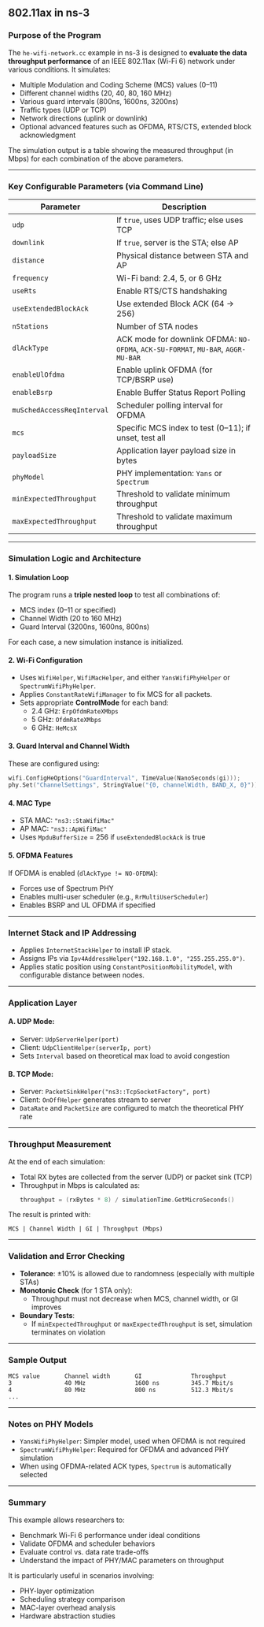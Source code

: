 ## 802.11ax in ns-3

### Purpose of the Program

The `he-wifi-network.cc` example in ns-3 is designed to **evaluate the data throughput performance** of an IEEE 802.11ax (Wi-Fi 6) network under various conditions. It simulates:
- Multiple Modulation and Coding Scheme (MCS) values (0–11)
- Different channel widths (20, 40, 80, 160 MHz)
- Various guard intervals (800ns, 1600ns, 3200ns)
- Traffic types (UDP or TCP)
- Network directions (uplink or downlink)
- Optional advanced features such as OFDMA, RTS/CTS, extended block acknowledgment

The simulation output is a table showing the measured throughput (in Mbps) for each combination of the above parameters.

---

### Key Configurable Parameters (via Command Line)

| Parameter | Description |
|----------|-------------|
| `udp` | If `true`, uses UDP traffic; else uses TCP |
| `downlink` | If `true`, server is the STA; else AP |
| `distance` | Physical distance between STA and AP |
| `frequency` | Wi-Fi band: 2.4, 5, or 6 GHz |
| `useRts` | Enable RTS/CTS handshaking |
| `useExtendedBlockAck` | Use extended Block ACK (64 → 256) |
| `nStations` | Number of STA nodes |
| `dlAckType` | ACK mode for downlink OFDMA: `NO-OFDMA`, `ACK-SU-FORMAT`, `MU-BAR`, `AGGR-MU-BAR` |
| `enableUlOfdma` | Enable uplink OFDMA (for TCP/BSRP use) |
| `enableBsrp` | Enable Buffer Status Report Polling |
| `muSchedAccessReqInterval` | Scheduler polling interval for OFDMA |
| `mcs` | Specific MCS index to test (0–11); if unset, test all |
| `payloadSize` | Application layer payload size in bytes |
| `phyModel` | PHY implementation: `Yans` or `Spectrum` |
| `minExpectedThroughput` | Threshold to validate minimum throughput |
| `maxExpectedThroughput` | Threshold to validate maximum throughput |

---

### Simulation Logic and Architecture

#### 1. **Simulation Loop**
The program runs a **triple nested loop** to test all combinations of:
- MCS index (0–11 or specified)
- Channel Width (20 to 160 MHz)
- Guard Interval (3200ns, 1600ns, 800ns)

For each case, a new simulation instance is initialized.

#### 2. **Wi-Fi Configuration**
- Uses `WifiHelper`, `WifiMacHelper`, and either `YansWifiPhyHelper` or `SpectrumWifiPhyHelper`.
- Applies `ConstantRateWifiManager` to fix MCS for all packets.
- Sets appropriate **ControlMode** for each band:
  - 2.4 GHz: `ErpOfdmRateXMbps`
  - 5 GHz: `OfdmRateXMbps`
  - 6 GHz: `HeMcsX`

#### 3. **Guard Interval and Channel Width**
These are configured using:
```cpp
wifi.ConfigHeOptions("GuardInterval", TimeValue(NanoSeconds(gi)));
phy.Set("ChannelSettings", StringValue("{0, channelWidth, BAND_X, 0}"));
```

#### 4. **MAC Type**
- STA MAC: `"ns3::StaWifiMac"`
- AP MAC: `"ns3::ApWifiMac"`
- Uses `MpduBufferSize` = 256 if `useExtendedBlockAck` is true

#### 5. **OFDMA Features**
If OFDMA is enabled (`dlAckType != NO-OFDMA`):
- Forces use of Spectrum PHY
- Enables multi-user scheduler (e.g., `RrMultiUserScheduler`)
- Enables BSRP and UL OFDMA if specified

---

### Internet Stack and IP Addressing

- Applies `InternetStackHelper` to install IP stack.
- Assigns IPs via `Ipv4AddressHelper("192.168.1.0", "255.255.255.0")`.
- Applies static position using `ConstantPositionMobilityModel`, with configurable distance between nodes.

---

### Application Layer

#### A. UDP Mode:
- Server: `UdpServerHelper(port)`
- Client: `UdpClientHelper(serverIp, port)`
- Sets `Interval` based on theoretical max load to avoid congestion

#### B. TCP Mode:
- Server: `PacketSinkHelper("ns3::TcpSocketFactory", port)`
- Client: `OnOffHelper` generates stream to server
- `DataRate` and `PacketSize` are configured to match the theoretical PHY rate

---

### Throughput Measurement

At the end of each simulation:
- Total RX bytes are collected from the server (UDP) or packet sink (TCP)
- Throughput in Mbps is calculated as:
  ```cpp
  throughput = (rxBytes * 8) / simulationTime.GetMicroSeconds()
  ```

The result is printed with:
```
MCS | Channel Width | GI | Throughput (Mbps)
```

---

### Validation and Error Checking

- **Tolerance**: ±10% is allowed due to randomness (especially with multiple STAs)
- **Monotonic Check** (for 1 STA only):
  - Throughput must not decrease when MCS, channel width, or GI improves
- **Boundary Tests**:
  - If `minExpectedThroughput` or `maxExpectedThroughput` is set, simulation terminates on violation

---

### Sample Output

```
MCS value       Channel width       GI              Throughput
3               40 MHz              1600 ns         345.7 Mbit/s
4               80 MHz              800 ns          512.3 Mbit/s
...
```

---

### Notes on PHY Models

- `YansWifiPhyHelper`: Simpler model, used when OFDMA is not required
- `SpectrumWifiPhyHelper`: Required for OFDMA and advanced PHY simulation
- When using OFDMA-related ACK types, `Spectrum` is automatically selected

---

### Summary

This example allows researchers to:
- Benchmark Wi-Fi 6 performance under ideal conditions
- Validate OFDMA and scheduler behaviors
- Evaluate control vs. data rate trade-offs
- Understand the impact of PHY/MAC parameters on throughput

It is particularly useful in scenarios involving:
- PHY-layer optimization
- Scheduling strategy comparison
- MAC-layer overhead analysis
- Hardware abstraction studies
